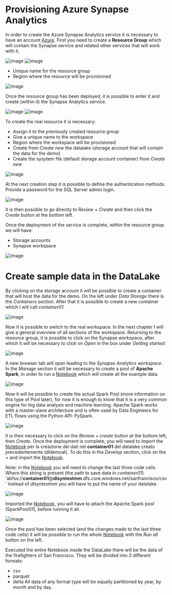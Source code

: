 # Provisioning Azure Synapse Analytics
In order to create the Azure Synapse Analytics service it is necessary to have an account [Azure](https://portal.azure.com/).
First you need to create a **Resource Group** which will contain the Synapse service and related other services that will work with it.

![image](https://user-images.githubusercontent.com/77077281/205738587-5f9ee34a-23fd-4894-8d40-9d7bcd11087e.png)
![image](https://user-images.githubusercontent.com/77077281/205751320-60ce69f8-8798-4848-b24e-192b78b9a80a.png)

- Unique name for the resource group
- Region where the resource will be provisioned

![image](https://user-images.githubusercontent.com/77077281/205739411-8e2baec0-52ca-467e-9590-8cdbd4d18dd7.png)

Once the resource group has been deployed, it is possible to enter it and create (within it) the Synapse Analytics service.

![image](https://user-images.githubusercontent.com/77077281/205739813-8e459b9f-9389-482e-9871-e3bafa15bcd8.png)
![image](https://user-images.githubusercontent.com/77077281/205740007-1bf542de-eedd-44c6-957e-85895baebe98.png)

To create the real resource it is necessary:
- Assign it to the previously created resource group
- Give a unique name to the workspace
- Region where the workspace will be provisioned
- Create from *Create new* the datalake (storage account that will contain the data for the demo)
- Create the sysytem file (default storage account container) from *Create new*

![image](https://user-images.githubusercontent.com/77077281/205741410-aadf5944-e528-48bb-938a-b350fe1f9cb1.png)

At the next creation step it is possible to define the authentication methods.
Provide a password for the SQL Server admin login.

![image](https://user-images.githubusercontent.com/77077281/205742344-3cce071d-92d2-4c16-b199-a4f8724b657c.png)

It is then possible to go directly to *Review + Create* and then click the *Create* button at the bottom left.

Once the deployment of the service is complete, within the resource group we will have:
- Storage accounts
- Synapse workspace

![image](https://user-images.githubusercontent.com/77077281/205755786-540303dc-fa67-447e-8fbc-b5bc35285527.png)

# Create sample data in the DataLake
By clicking on the storage account it will be possible to create a container that will host the data for the demo.
On the left under *Data Storage* there is the *Containers* section.
After that it is possible to create a new container which I will call *container01*.

![image](https://user-images.githubusercontent.com/77077281/205744976-a037abaf-2917-4ee9-b968-add3fbfbc57a.png)

Now it is possible to switch to the real workspace. In the next chapter I will give a general overview of all sections of the workspace.
Returning to the resource group, it is possible to click on the Synapse workspace, after which it will be necessary to click on *Open* in the box under *Getting started*:

![image](https://user-images.githubusercontent.com/77077281/205745609-1f0f4f4f-d5ad-498d-8d82-1a896a376a8d.png)

A new browser tab will open leading to the *Synapse Analytics workspace*.
In the *Manage* section it will be necessary to create a pool of **Apache Spark**, in order to run a [Notebook](https://github.com/yougnoli/Synapse-for-Beginners/blob/main/ITA/01-create-workspace/create-datalake-san-francisco-csv-parquet-delta.ipynb) which will create all the example data.

![image](https://user-images.githubusercontent.com/77077281/205746702-ad686504-71cd-408c-9601-249b59659b5e.png)

Now it will be possible to create the actual Spark Pool (more information on this type of Pool later), for now it is enough to know that it is a very common engine for big data analysis and machine learning. Apache Spark works with a master-slave architecture and is often used by Data Engineers for ETL flows using the Python API: PySpark.

![image](https://user-images.githubusercontent.com/77077281/205747381-1039afe8-fb4c-467f-996d-0addfcdf54fa.png)

It is then necessary to click on the *Review + create* button at the bottom left, then *Create*.
Once the deployment is complete, you will need to import the [Notebook](https://github.com/yougnoli/Synapse-for-Beginners/blob/main/ITA/01-create-workspace/create-datalake-san-francisco-csv-parquet-delta.ipynb) per la creazione dei dati nel **container01** del datalake creato precedentemente (dldemoat).
To do this in the *Develop* section, click on the *+* and import the [Notebook](https://github.com/yougnoli/Synapse-for-Beginners/blob/main/ITA/01-create-workspace/create-datalake-san-francisco-csv-parquet-delta.ipynb). 

Note: in the [Notebook](https://github.com/yougnoli/Synapse-for-Beginners/blob/main/ITA/01-create-workspace/create-datalake-san-francisco-csv-parquet-delta.ipynb) you will need to change the last three code cells. Where this string is present (the path to save data in *container01*) 'abfss://**container01**@<span>**dlsyntestmm**.dfs.core.windows.net/sanfrancisco/csv' instead of *dlsyntestmm* you will have to put the name of your datalake.

![image](https://user-images.githubusercontent.com/77077281/205749652-682139ee-315a-4c77-9234-9bed5d70f29a.png)

Imported the [Notebook](https://github.com/yougnoli/Synapse-for-Beginners/blob/main/ITA/01-create-workspace/create-datalake-san-francisco-csv-parquet-delta.ipynb), you will have to attach the Apache Spark pool (SparkPool01), before running it all.

![image](https://user-images.githubusercontent.com/77077281/205750376-edc054c2-24ec-41c3-b8e8-d95bc772ed33.png)

Once the pool has been selected (and the changes made to the last three code cells) it will be possible to run the whole [Notebook](https://github.com/yougnoli/Synapse-for-Beginners/blob/main/ITA/01-create-workspace/create-datalake-san-francisco-csv-parquet-delta.ipynb) with the *Run all* button on the left.

Executed the entire Notebook inside the DataLake there will be the data of the firefighters of San Francisco. They will be divided into 3 different formats:
- csv
- parquet
- delta
All data of any format type will be equally partitioned by year, by month and by day.
